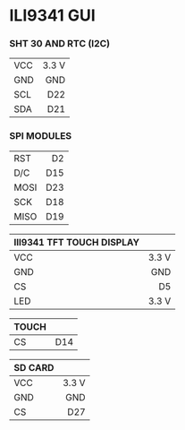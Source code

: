 # ILI9341 GUI

### SHT 30 AND RTC (I2C)

|||
|---|--:|
|VCC|3.3 V|
|GND|GND|
|SCL|D22|
|SDA|D21|


### SPI MODULES
|||
|---|--:|
|RST|D2|
|D/C|D15|
|MOSI|D23|
|SCK|D18|
|MISO|D19|


|IlI9341 TFT TOUCH DISPLAY||
|---|--:|
|VCC|3.3 V|
|GND|GND|
|CS|D5|
|LED|3.3 V|

|TOUCH||
|---|--:|
|CS|D14|

|SD CARD||
|---|--:|
|VCC|3.3 V|
|GND|GND|
|CS|D27|


